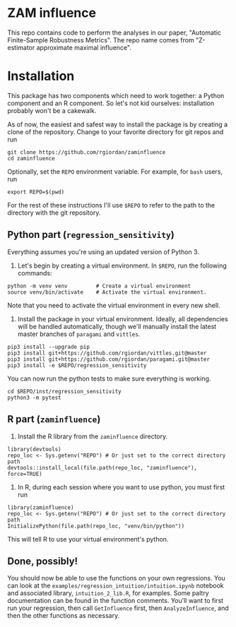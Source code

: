 # ZAM influence

This repo contains code to perform the analyses in our paper,
"Automatic Finite-Sample Robustness Metrics".
The repo name comes from "Z-estimator approximate maximal influence".

# Installation

This package has two components which need to work together: a Python component
and an R component.  So let's not kid ourselves: installation probably won't be
a cakewalk.

As of now, the easiest and safest way to install the package is by creating
a clone of the repository.  Change to your favorite directory for git
repos and run

```
git clone https://github.com/rgiordan/zaminfluence
cd zaminfluence
```

Optionally, set the `REPO` environment variable.  For example, for `bash` users,
run

```
export REPO=$(pwd)
```

For the rest of these instructions I'll use `$REPO` to refer to the path
to the directory with the git repository.

## Python part (`regression_sensitivity`)

Everything assumes you're using an updated version of Python 3.

1. Let's begin by creating a virtual environment.  In `$REPO`, run the following
commands:
```
python -m venv venv         # Create a virtual environment
source venv/bin/activate    # Activate the virtual environment.
```
Note that you need to activate the virtual environment in every new shell.

1. Install the package in your virtual environment.  Ideally, all dependencies
will be handled automatically, though we'll manually install the latest master
branches of `paragami` and `vittles`.
```
pip3 install --upgrade pip
pip3 install git+https://github.com/rgiordan/vittles.git@master
pip3 install git+https://github.com/rgiordan/paragami.git@master
pip3 install -e $REPO/regression_sensitivity
```

You can now run the python tests to make sure everything is working.

```
cd $REPO/inst/regression_sensitivity
python3 -m pytest
```

## R part (`zaminfluence`)

1. Install the R library from the ``zaminfluence`` directory.
```
library(devtools)
repo_loc <- Sys.getenv("REPO") # Or just set to the correct directory path
devtools::install_local(file.path(repo_loc, "zaminfluence"), force=TRUE)
```

1. In R, during each session where you want to use python, you must first run
```
library(zaminfluence)
repo_loc <- Sys.getenv("REPO") # Or just set to the correct directory path
InitializePython(file.path(repo_loc, "venv/bin/python"))
```
This will tell R to use your virtual environment's python.

## Done, possibly!

You should now be able to use the functions on your own regressions. You can
look at the `examples/regression_intuition/intuition.ipynb` notebook and
associated library, `intuition_2_lib.R`, for examples. Some paltry documentation
can be found in the function comments. You'll want to first run your regression,
then call `GetInfluence` first, then `AnalyzeInfluence`, and then the other
functions as necessary.
